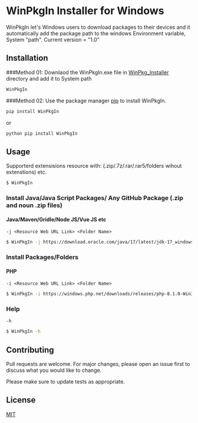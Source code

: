 # WinPkgIn Installer for Windows

WinPkgIn let's Windows users to download packages to their devices and it automatically add the package path to the windows Environment variable, System "path". 
Current version = "1.0"

## Installation
###Method 01: 
Downlaod the WinPkgIn.exe file in [WinPkg_Installer](https://github.com/BuddhiD-Workaholic/WinPkg_Installer/tree/main/Installer%20(.exe)%20file) directory and add it to System path 
```bash
WinPkgIn
```

###Method 02: 
Use the package manager [pip](https://pip.pypa.io/en/stable/) to install WinPkgIn.
```bash
pip install WinPkgIn
```
or
```bash
python pip install WinPkgIn
```

## Usage
Supporterd extensisions resource with: (.zip/.7z/.rar/.rar5/folders wihout extenstions) etc.
```bash
$ WinPkgIn 
```
### Install Java/Java Script Packages/ Any GitHub Package (.zip and noun .zip files)
#### Java/Maven/Gridle/Node JS/Vue JS etc
`-j <Resource Web URL Link> <Folder Name>`
```bash
$ WinPkgIn -j https://download.oracle.com/java/17/latest/jdk-17_windows-x64_bin.zip Java
```

### Install Packages/Folders
#### PHP
`-i <Resource Web URL Link> <Folder Name>`
```bash
$ WinPkgIn -i https://windows.php.net/downloads/releases/php-8.1.0-Win32-vs16-x64.zip PHP 
```

### Help
`-h`
```bash
$ WinPkgIn -h
```

## Contributing
Pull requests are welcome. For major changes, please open an issue first to discuss what you would like to change.

Please make sure to update tests as appropriate.

## License
[MIT](https://choosealicense.com/licenses/mit/)
